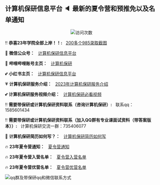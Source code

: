 ## 计算机保研信息平台 :speaker: 最新的夏令营和预推免以及名单通知

<p align="center"> 
  <img src="https://profile-counter.glitch.me/jsjby/count.svg" alt ="访问次数" title ="访问次数"/>
</p>

:bangbang: **恭喜23年学院全部上岸！！:** &nbsp; [200多个985录取截图](https://mp.weixin.qq.com/s/jeCpdNB8pRGNWEeiWPE6Tw) <br />

:heartbeat: **微信公众号：**  &nbsp; [计算机保研信息平台](https://mp.weixin.qq.com/s/EEEoK8YZXddrS9m9SOTwDQ)

:revolving_hearts: **哔哩哔哩账号主页：**  &nbsp; [计算机保研](https://space.bilibili.com/258646084?)

:two_hearts: **小红书主页：**  &nbsp; [计算机保研信息平台](https://www.xiaohongshu.com/user/profile/558ce88b874dfa0e75b5d7e5)

:heartpulse: **计算机保研服务介绍：**  &nbsp; <a href="https://github.com/jsjby/jsjby_2023/blob/main/PDF/23年计算机保研方案.pdf" target="_blank">2023年计算机保研服务介绍</a>

:two_hearts: **计算机保研服务视频介绍：**  &nbsp; [计算机保研必看视频](https://www.bilibili.com/video/BV1Fj411u7zn/?spm_id_from=333.999.0.0&vd_source=7c9ce7d55b7c6574f2790a234db68a8f)

:bangbang: **需要带保研或计算机保研资料联系（咨询计算机保研）:** &nbsp; 联系qq：1585601434 <br />

:bangbang: **需要带保研或计算机保研资料联系（加入QQ群有专业课面试资料（带答案版本））:** &nbsp; 计算机保研交流一群：735406077    <br />

:heartbeat: **计算机保研简历如何写？：**  &nbsp; [计算机保研简历如何写](https://www.bilibili.com/video/BV1Re411d7u1/?vd_source=7c9ce7d55b7c6574f2790a234db68a8f)

:fire: **23年夏令营通知：**  &nbsp; [夏令营通知](https://github.com/jsjby/jsjby_2023/tree/main)

:fire: **23年夏令营入营名单：**  &nbsp; [夏令营入营名单](https://github.com/jsjby/jsjby23_ruying)

:fire: **23年夏令营优营名单：**  &nbsp; [夏令营优营名单](https://github.com/jsjby/youying)

![qq群及带保研qq和微信联系方式](https://github.com/jsjby/jsjby/blob/main/logo.png)




